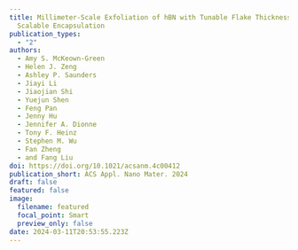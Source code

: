 ```yaml
---
title: Millimeter-Scale Exfoliation of hBN with Tunable Flake Thickness for
  Scalable Encapsulation
publication_types:
  - "2"
authors:
  - Amy S. McKeown-Green
  - Helen J. Zeng
  - Ashley P. Saunders
  - Jiayi Li
  - Jiaojian Shi
  - Yuejun Shen
  - Feng Pan
  - Jenny Hu
  - Jennifer A. Dionne
  - Tony F. Heinz
  - Stephen M. Wu
  - Fan Zheng
  - and Fang Liu
doi: https://doi.org/10.1021/acsanm.4c00412
publication_short: ACS Appl. Nano Mater. 2024
draft: false
featured: false
image:
  filename: featured
  focal_point: Smart
  preview_only: false
date: 2024-03-11T20:53:55.223Z
---
```

